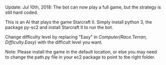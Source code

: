 Update: Jul 10th, 2018: The bot can now play a full game, but the strategy is still hard coded.

This is an AI that plays the game Starcraft II. Simply install python 3, the package py-sc2 and install Starcraft II to run the bot.

Change difficulty level by replacing "Easy" in <i>Computer(Race.Terran, Difficulty.Easy)</i> with the difficult level you want.

Note: Please install the game in the default location, or else you may need to change the path.py file in your ec2 package to point to the right folder.
